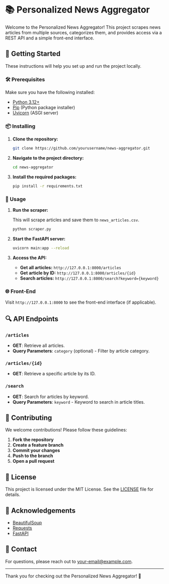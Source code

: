 # 📚 Personalized News Aggregator

Welcome to the Personalized News Aggregator! This project scrapes news articles from multiple sources, categorizes them, and provides access via a REST API and a simple front-end interface.

## 🚀 Getting Started

These instructions will help you set up and run the project locally.

### 🛠️ Prerequisites

Make sure you have the following installed:

- [Python 3.12+](https://www.python.org/downloads/)
- [Pip](https://pip.pypa.io/en/stable/) (Python package installer)
- [Uvicorn](https://www.uvicorn.org/) (ASGI server)

### 📦 Installing

1. **Clone the repository:**

   ```bash
   git clone https://github.com/yourusername/news-aggregator.git
   ```

2. **Navigate to the project directory:**

   ```bash
   cd news-aggregator
   ```

3. **Install the required packages:**

   ```bash
   pip install -r requirements.txt
   ```

### 🧩 Usage

1. **Run the scraper:**

   This will scrape articles and save them to `news_articles.csv`.

   ```bash
   python scraper.py
   ```

2. **Start the FastAPI server:**

   ```bash
   uvicorn main:app --reload
   ```

3. **Access the API:**

   - **Get all articles:** `http://127.0.0.1:8000/articles`
   - **Get article by ID:** `http://127.0.0.1:8000/articles/{id}`
   - **Search articles:** `http://127.0.0.1:8000/search?keyword={keyword}`

### 🌐 Front-End

Visit `http://127.0.0.1:8000` to see the front-end interface (if applicable).

## 🔍 API Endpoints

### `/articles`

- **GET**: Retrieve all articles.
- **Query Parameters**: `category` (optional) - Filter by article category.

### `/articles/{id}`

- **GET**: Retrieve a specific article by its ID.

### `/search`

- **GET**: Search for articles by keyword.
- **Query Parameters**: `keyword` - Keyword to search in article titles.

## 📝 Contributing

We welcome contributions! Please follow these guidelines:

1. **Fork the repository**
2. **Create a feature branch**
3. **Commit your changes**
4. **Push to the branch**
5. **Open a pull request**

## 📜 License

This project is licensed under the MIT License. See the [LICENSE](LICENSE) file for details.

## 🙌 Acknowledgements

- [BeautifulSoup](https://www.crummy.com/software/BeautifulSoup/)
- [Requests](https://requests.readthedocs.io/en/latest/)
- [FastAPI](https://fastapi.tiangolo.com/)

## 📧 Contact

For questions, please reach out to [your-email@example.com](vishalrajmehra95@gmail.com).

---

Thank you for checking out the Personalized News Aggregator! 🚀
